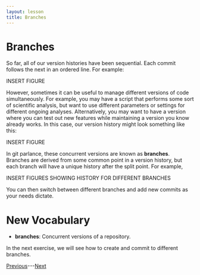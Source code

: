 ```yaml
---
layout: lesson
title: Branches
---
```


# Branches

So far, all of our version histories have been sequential. Each commit follows the next in an ordered line. For example:

INSERT FIGURE

However, sometimes it can be useful to manage different versions of code simultaneously. For example, you may have a script that performs some sort of scientific analysis, but want to use different parameters or settings for different ongoing analyses. Alternatively, you may want to have a version where you can test out new features while maintaining a version you know already works. In this case, our version history might look something like this:

INSERT FIGURE

In git parlance, these concurrent versions are known as **branches**. Branches are derived from some common point in a version history, but each branch will have a unique history after the split point. For example,

INSERT FIGURES SHOWING HISTORY FOR DIFFERENT BRANCHES

You can then switch between different branches and add new commits as your needs dictate.

# New Vocabulary

* **branches**: Concurrent versions of a repository.


In the next exercise, we will see how to create and commit to different branches.

[Previous](exercise-6)---[Next](exercise-7)
